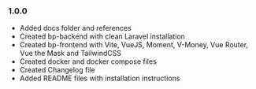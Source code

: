 ### 1.0.0

- Added docs folder and references
- Created bp-backend with clean Laravel installation
- Created bp-frontend with Vite, VueJS, Moment, V-Money, Vue Router, Vue the Mask and TailwindCSS
- Created docker and docker compose files
- Created Changelog file
- Added README files with installation instructions
